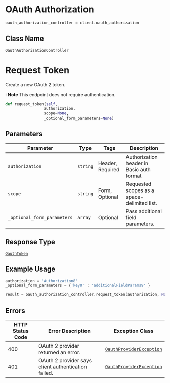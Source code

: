 # OAuth Authorization

```python
oauth_authorization_controller = client.oauth_authorization
```

## Class Name

`OauthAuthorizationController`


# Request Token

Create a new OAuth 2 token.

:information_source: **Note** This endpoint does not require authentication.

```python
def request_token(self,
                 authorization,
                 scope=None,
                 _optional_form_parameters=None)
```

## Parameters

| Parameter | Type | Tags | Description |
|  --- | --- | --- | --- |
| `authorization` | `string` | Header, Required | Authorization header in Basic auth format |
| `scope` | `string` | Form, Optional | Requested scopes as a space-delimited list. |
| `_optional_form_parameters` | `array` | Optional | Pass additional field parameters. |

## Response Type

[`OauthToken`](../../doc/models/oauth-token.md)

## Example Usage

```python
authorization = 'Authorization8'
_optional_form_parameters = {'key0' : 'additionalFieldParams9' } 

result = oauth_authorization_controller.request_token(authorization, None, _optional_form_parameters)
```

## Errors

| HTTP Status Code | Error Description | Exception Class |
|  --- | --- | --- |
| 400 | OAuth 2 provider returned an error. | [`OauthProviderException`](../../doc/models/oauth-provider-exception.md) |
| 401 | OAuth 2 provider says client authentication failed. | [`OauthProviderException`](../../doc/models/oauth-provider-exception.md) |

